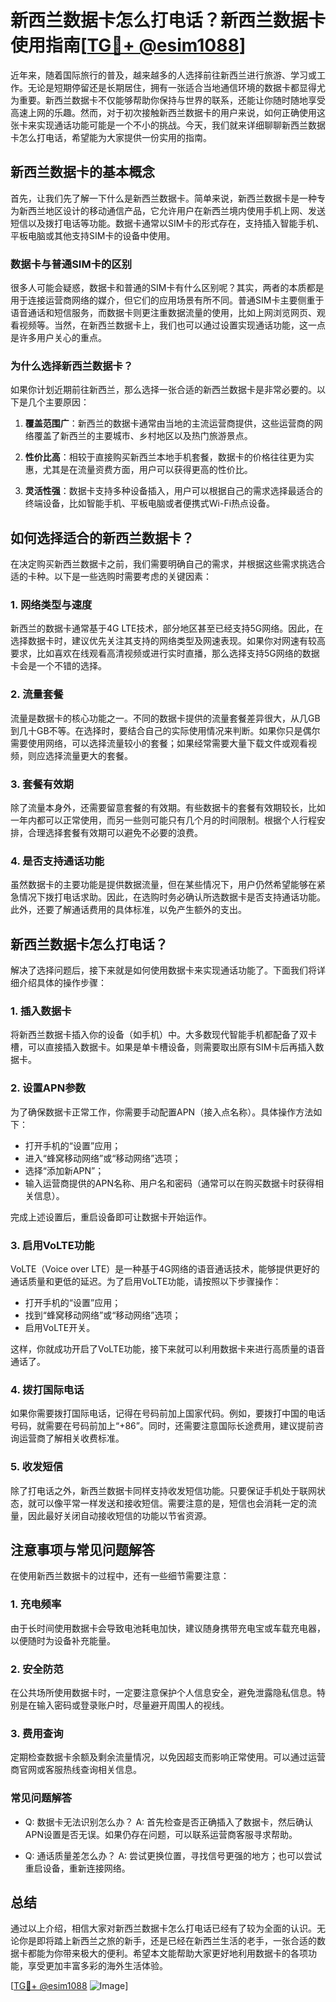 # 新西兰数据卡怎么打电话？新西兰数据卡使用指南[[TG💪+ @esim1088](https://t.me/s/esim1088)]

近年来，随着国际旅行的普及，越来越多的人选择前往新西兰进行旅游、学习或工作。无论是短期停留还是长期居住，拥有一张适合当地通信环境的数据卡都显得尤为重要。新西兰数据卡不仅能够帮助你保持与世界的联系，还能让你随时随地享受高速上网的乐趣。然而，对于初次接触新西兰数据卡的用户来说，如何正确使用这张卡来实现通话功能可能是一个不小的挑战。今天，我们就来详细聊聊新西兰数据卡怎么打电话，希望能为大家提供一份实用的指南。

## 新西兰数据卡的基本概念

首先，让我们先了解一下什么是新西兰数据卡。简单来说，新西兰数据卡是一种专为新西兰地区设计的移动通信产品，它允许用户在新西兰境内使用手机上网、发送短信以及拨打电话等功能。数据卡通常以SIM卡的形式存在，支持插入智能手机、平板电脑或其他支持SIM卡的设备中使用。

### 数据卡与普通SIM卡的区别

很多人可能会疑惑，数据卡和普通的SIM卡有什么区别呢？其实，两者的本质都是用于连接运营商网络的媒介，但它们的应用场景有所不同。普通SIM卡主要侧重于语音通话和短信服务，而数据卡则更注重数据流量的使用，比如上网浏览网页、观看视频等。当然，在新西兰数据卡上，我们也可以通过设置实现通话功能，这一点是许多用户关心的重点。

### 为什么选择新西兰数据卡？

如果你计划近期前往新西兰，那么选择一张合适的新西兰数据卡是非常必要的。以下是几个主要原因：

1. **覆盖范围广**：新西兰的数据卡通常由当地的主流运营商提供，这些运营商的网络覆盖了新西兰的主要城市、乡村地区以及热门旅游景点。
   
2. **性价比高**：相较于直接购买新西兰本地手机套餐，数据卡的价格往往更为实惠，尤其是在流量资费方面，用户可以获得更高的性价比。
   
3. **灵活性强**：数据卡支持多种设备插入，用户可以根据自己的需求选择最适合的终端设备，比如智能手机、平板电脑或者便携式Wi-Fi热点设备。

## 如何选择适合的新西兰数据卡？

在决定购买新西兰数据卡之前，我们需要明确自己的需求，并根据这些需求挑选合适的卡种。以下是一些选购时需要考虑的关键因素：

### 1. 网络类型与速度

新西兰的数据卡通常基于4G LTE技术，部分地区甚至已经支持5G网络。因此，在选择数据卡时，建议优先关注其支持的网络类型及网速表现。如果你对网速有较高要求，比如喜欢在线观看高清视频或进行实时直播，那么选择支持5G网络的数据卡会是一个不错的选择。

### 2. 流量套餐

流量是数据卡的核心功能之一。不同的数据卡提供的流量套餐差异很大，从几GB到几十GB不等。在选择时，要结合自己的实际使用情况来判断。如果你只是偶尔需要使用网络，可以选择流量较小的套餐；如果经常需要大量下载文件或观看视频，则应选择流量更大的套餐。

### 3. 套餐有效期

除了流量本身外，还需要留意套餐的有效期。有些数据卡的套餐有效期较长，比如一年内都可以正常使用，而另一些则可能只有几个月的时间限制。根据个人行程安排，合理选择套餐有效期可以避免不必要的浪费。

### 4. 是否支持通话功能

虽然数据卡的主要功能是提供数据流量，但在某些情况下，用户仍然希望能够在紧急情况下拨打电话求助。因此，在选购时务必确认所选数据卡是否支持通话功能。此外，还要了解通话费用的具体标准，以免产生额外的支出。

## 新西兰数据卡怎么打电话？

解决了选择问题后，接下来就是如何使用数据卡来实现通话功能了。下面我们将详细介绍具体的操作步骤：

### 1. 插入数据卡

将新西兰数据卡插入你的设备（如手机）中。大多数现代智能手机都配备了双卡槽，可以直接插入数据卡。如果是单卡槽设备，则需要取出原有SIM卡后再插入数据卡。

### 2. 设置APN参数

为了确保数据卡正常工作，你需要手动配置APN（接入点名称）。具体操作方法如下：

- 打开手机的“设置”应用；
- 进入“蜂窝移动网络”或“移动网络”选项；
- 选择“添加新APN”；
- 输入运营商提供的APN名称、用户名和密码（通常可以在购买数据卡时获得相关信息）。

完成上述设置后，重启设备即可让数据卡开始运作。

### 3. 启用VoLTE功能

VoLTE（Voice over LTE）是一种基于4G网络的语音通话技术，能够提供更好的通话质量和更低的延迟。为了启用VoLTE功能，请按照以下步骤操作：

- 打开手机的“设置”应用；
- 找到“蜂窝移动网络”或“移动网络”选项；
- 启用VoLTE开关。

这样，你就成功开启了VoLTE功能，接下来就可以利用数据卡来进行高质量的语音通话了。

### 4. 拨打国际电话

如果你需要拨打国际电话，记得在号码前加上国家代码。例如，要拨打中国的电话号码，就需要在号码前加上“+86”。同时，还需要注意国际长途费用，建议提前咨询运营商了解相关收费标准。

### 5. 收发短信

除了打电话之外，新西兰数据卡同样支持收发短信功能。只要保证手机处于联网状态，就可以像平常一样发送和接收短信。需要注意的是，短信也会消耗一定的流量，因此最好关闭自动接收短信的功能以节省资源。

## 注意事项与常见问题解答

在使用新西兰数据卡的过程中，还有一些细节需要注意：

### 1. 充电频率

由于长时间使用数据卡会导致电池耗电加快，建议随身携带充电宝或车载充电器，以便随时为设备补充能量。

### 2. 安全防范

在公共场所使用数据卡时，一定要注意保护个人信息安全，避免泄露隐私信息。特别是在输入密码或登录账户时，尽量避开周围人的视线。

### 3. 费用查询

定期检查数据卡余额及剩余流量情况，以免因超支而影响正常使用。可以通过运营商官网或客服热线查询相关信息。

### 常见问题解答

- Q: 数据卡无法识别怎么办？
  A: 首先检查是否正确插入了数据卡，然后确认APN设置是否无误。如果仍存在问题，可以联系运营商客服寻求帮助。

- Q: 通话质量差怎么办？
  A: 尝试更换位置，寻找信号更强的地方；也可以尝试重启设备，重新连接网络。

## 总结

通过以上介绍，相信大家对新西兰数据卡怎么打电话已经有了较为全面的认识。无论你是即将踏上新西兰之旅的新手，还是已经在新西兰生活的老手，一张合适的数据卡都能为你带来极大的便利。希望本文能帮助大家更好地利用数据卡的各项功能，享受更加丰富多彩的海外生活体验。

[[TG💪+ @esim1088](https://t.me/s/esim1088) ![Image](https://i.postimg.cc/4NQfJmqS/Snipaste-2025-05-13-00-14-12.png)]